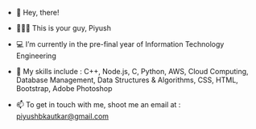 - 👋 Hey, there!
- 👨🏻‍💻 This is your guy, Piyush
- 💻 I’m currently in the pre-final year of Information Technology Engineering

- 🌱 My skills include : C++, Node.js, C, Python, AWS, Cloud Computing, Database Management, Data Structures & Algorithms, CSS, HTML, Bootstrap, Adobe Photoshop
- 📫 To get in touch with me, shoot me an email at : piyushbkautkar@gmail.com


<!---
22by7e/22by7e is a ✨ special ✨ repository because its `README.md` (this file) appears on your GitHub profile.
You can click the Preview link to take a look at your changes.
--->
